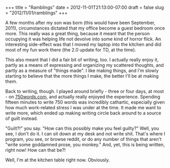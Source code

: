 +++
title = "Ramblings"
date = 2012-11-01T21:13:00-07:00
draft = false
slug = "2012/11/01/ramblings"
+++

A few months after my son was born (this would have been September, 2011), circumstances dictated that my office become a guest bedroom once more.  This really was a great thing, because it meant that the person occupying it was helping life not devolve into some kind of horror flick.  An interesting side-effect was that I moved my laptop into the kitchen and did most of my fun work there (the 2.0 update for TD, at the time).

This also meant that I did a fair bit of writing, too.  I actually really enjoy it, partly as a means of expressing and organizing my scattered thoughts, and partly as a measure of "things made".  I like making things, and I'm slowly starting to believe that the more things I make, the better I'll be at making them.

Back to writing, though.  I played around briefly - three or four days, at most - on [750words.com](http://www.750words.com), and actually really enjoyed the experience.  Spending fifteen minutes to write 750 words was incredibly cathartic, especially given how much work-related stress I was under at the time.  It made me want to write more, which ended up making writing circle back around to a source of guilt instead.

"Guilt?!" you say.  "How can this possibly make you feel guilty?"  Well, you see, I don't do it.  I can sit down at my desk and not write shit.  That's where I program, you see, or browse reddit, or do any number of things that aren't "write some goddamned prose, you monkey."  And, yet, this is being written, right now!  How can that be?!

Well, I'm at the kitchen table right now.  Obviously.